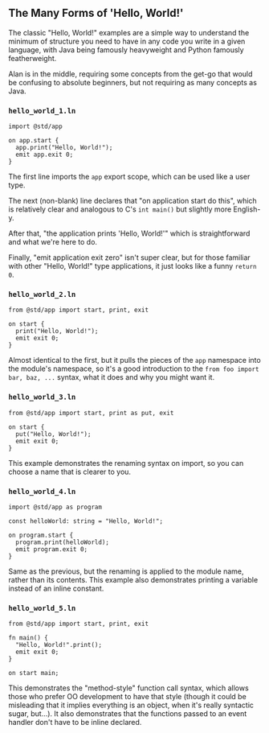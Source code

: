 ## The Many Forms of 'Hello, World!'

The classic "Hello, World!" examples are a simple way to understand the minimum of structure you need to have in any code you write in a given language, with Java being famously heavyweight and Python famously featherweight.

Alan is in the middle, requiring some concepts from the get-go that would be confusing to absolute beginners, but not requiring as many concepts as Java.

### `hello_world_1.ln`

```rust,editable
import @std/app

on app.start {
  app.print("Hello, World!");
  emit app.exit 0;
}
```

The first line imports the `app` export scope, which can be used like a user type.

The next (non-blank) line declares that "on application start do this", which is relatively clear and analogous to C's `int main()` but slightly more English-y.

After that, "the application prints 'Hello, World!'" which is straightforward and what we're here to do.

Finally, "emit application exit zero" isn't super clear, but for those familiar with other "Hello, World!" type applications, it just looks like a funny `return 0`.

### `hello_world_2.ln`

```rust,editable
from @std/app import start, print, exit

on start {
  print("Hello, World!");
  emit exit 0;
}
```

Almost identical to the first, but it pulls the pieces of the `app` namespace into the module's namespace, so it's a good introduction to the `from foo import bar, baz, ...` syntax, what it does and why you might want it.

### `hello_world_3.ln`

```rust,editable
from @std/app import start, print as put, exit

on start {
  put("Hello, World!");
  emit exit 0;
}
```

This example demonstrates the renaming syntax on import, so you can choose a name that is clearer to you.

### `hello_world_4.ln`

```rust,editable
import @std/app as program

const helloWorld: string = "Hello, World!";

on program.start {
  program.print(helloWorld);
  emit program.exit 0;
}
```

Same as the previous, but the renaming is applied to the module name, rather than its contents.
This example also demonstrates printing a variable instead of an inline constant.

### `hello_world_5.ln`

```rust,editable
from @std/app import start, print, exit

fn main() {
  "Hello, World!".print();
  emit exit 0;
}

on start main;
```

This demonstrates the "method-style" function call syntax, which allows those who prefer OO development to have that style (though it could be misleading that it implies everything is an object, when it's really syntactic sugar, but...). It also demonstrates that the functions passed to an event handler don't have to be inline declared.


